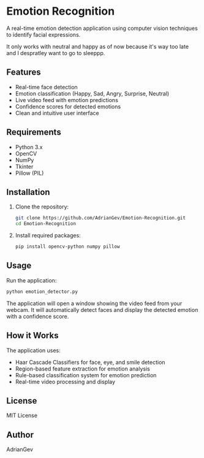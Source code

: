# Emotion Recognition

A real-time emotion detection application using computer vision techniques to identify facial expressions.

It only works with neutral and happy as of now because it's way too late and I despratley want to go to sleeppp.

## Features

- Real-time face detection
- Emotion classification (Happy, Sad, Angry, Surprise, Neutral)
- Live video feed with emotion predictions
- Confidence scores for detected emotions
- Clean and intuitive user interface

## Requirements

- Python 3.x
- OpenCV
- NumPy
- Tkinter
- Pillow (PIL)

## Installation

1. Clone the repository:
   ```bash
   git clone https://github.com/AdrianGev/Emotion-Recognition.git
   cd Emotion-Recognition
   ```

2. Install required packages:
   ```bash
   pip install opencv-python numpy pillow
   ```

## Usage

Run the application:
```bash
python emotion_detector.py
```

The application will open a window showing the video feed from your webcam. It will automatically detect faces and display the detected emotion with a confidence score.

## How it Works

The application uses:
- Haar Cascade Classifiers for face, eye, and smile detection
- Region-based feature extraction for emotion analysis
- Rule-based classification system for emotion prediction
- Real-time video processing and display

## License

MIT License

## Author

AdrianGev
